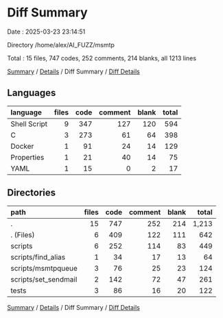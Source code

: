 # Diff Summary

Date : 2025-03-23 23:14:51

Directory /home/alex/AI_FUZZ/msmtp

Total : 15 files,  747 codes, 252 comments, 214 blanks, all 1213 lines

[Summary](results.md) / [Details](details.md) / Diff Summary / [Diff Details](diff-details.md)

## Languages
| language | files | code | comment | blank | total |
| :--- | ---: | ---: | ---: | ---: | ---: |
| Shell Script | 9 | 347 | 127 | 120 | 594 |
| C | 3 | 273 | 61 | 64 | 398 |
| Docker | 1 | 91 | 24 | 14 | 129 |
| Properties | 1 | 21 | 40 | 14 | 75 |
| YAML | 1 | 15 | 0 | 2 | 17 |

## Directories
| path | files | code | comment | blank | total |
| :--- | ---: | ---: | ---: | ---: | ---: |
| . | 15 | 747 | 252 | 214 | 1,213 |
| . (Files) | 6 | 409 | 122 | 111 | 642 |
| scripts | 6 | 252 | 114 | 83 | 449 |
| scripts/find_alias | 1 | 34 | 17 | 13 | 64 |
| scripts/msmtpqueue | 3 | 76 | 25 | 23 | 124 |
| scripts/set_sendmail | 2 | 142 | 72 | 47 | 261 |
| tests | 3 | 86 | 16 | 20 | 122 |

[Summary](results.md) / [Details](details.md) / Diff Summary / [Diff Details](diff-details.md)